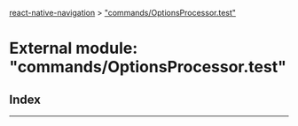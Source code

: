 [react-native-navigation](../README.md) > ["commands/OptionsProcessor.test"](../modules/_commands_optionsprocessor_test_.md)



# External module: "commands/OptionsProcessor.test"

## Index


---
